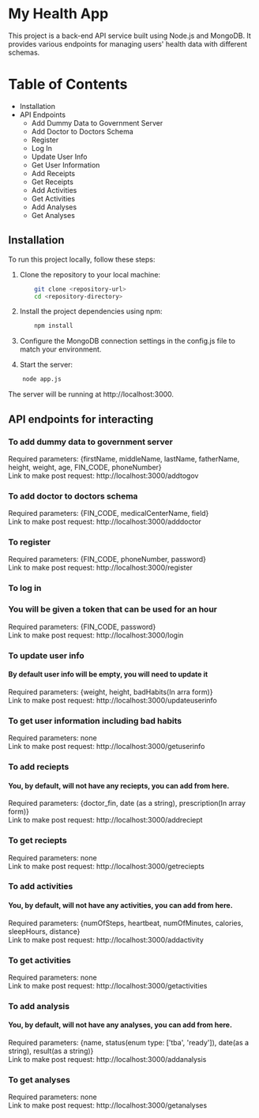# My Health App
This project is a back-end API service built using Node.js and MongoDB. It provides various endpoints for managing users' health data with different schemas.

# Table of Contents
* Installation
* API Endpoints
    * Add Dummy Data to Government Server
    * Add Doctor to Doctors Schema
    * Register
    * Log In
    * Update User Info
    * Get User Information
    * Add Receipts
    * Get Receipts
    * Add Activities
    * Get Activities
    * Add Analyses
    * Get Analyses

## Installation
To run this project locally, follow these steps:


1. Clone the repository to your local machine:
    ```bash 
        git clone <repository-url>
        cd <repository-directory>
    ```

2. Install the project dependencies using npm:
    ```bash 
        npm install
    ```

 
3. Configure the MongoDB connection settings in the config.js file to match your environment.

4. Start the server:
```bash 
    node app.js
```

</ol>

The server will be running at http://localhost:3000.


## API endpoints for interacting

### To add dummy data to government server
Required parameters: {firstName, middleName, lastName, fatherName, height, weight, age, FIN_CODE, phoneNumber} <br>
Link to make post request: http://localhost:3000/addtogov


### To add doctor to doctors schema
Required parameters: {FIN_CODE, medicalCenterName, field} <br>
Link to make post request: http://localhost:3000/adddoctor


### To register 
Required parameters: {FIN_CODE, phoneNumber, password} <br>
Link to make post request: http://localhost:3000/register


### To log in 
### You will be given a token that can be used for an hour
Required parameters: {FIN_CODE, password} <br>
Link to make post request: http://localhost:3000/login


### To update user info
#### By default user info will be empty, you will need to update it
Required parameters: {weight, height, badHabits(In arra form)} <br>
Link to make post request: http://localhost:3000/updateuserinfo


### To get user information including bad habits 
Required parameters: none <br>
Link to make post request: http://localhost:3000/getuserinfo


### To add reciepts 
#### You, by default, will not have any reciepts, you can add from here.
Required parameters: {doctor_fin, date (as a string), prescription(In array form)} <br>
Link to make post request: http://localhost:3000/addreciept


### To get reciepts 
Required parameters: none <br>
Link to make post request: http://localhost:3000/getreciepts


### To add activities 
#### You, by default, will not have any activities, you can add from here.
Required parameters: {numOfSteps, heartbeat, numOfMinutes, calories, sleepHours, distance} <br>
Link to make post request: http://localhost:3000/addactivity


### To get activities 
Required parameters: none <br>
Link to make post request: http://localhost:3000/getactivities


### To add analysis 
#### You, by default, will not have any analyses, you can add from here.
Required parameters: {name, status(enum type: ['tba', 'ready']), date(as a string), result(as a string)} <br>
Link to make post request: http://localhost:3000/addanalysis


### To get analyses 
Required parameters: none <br>
Link to make post request: http://localhost:3000/getanalyses
